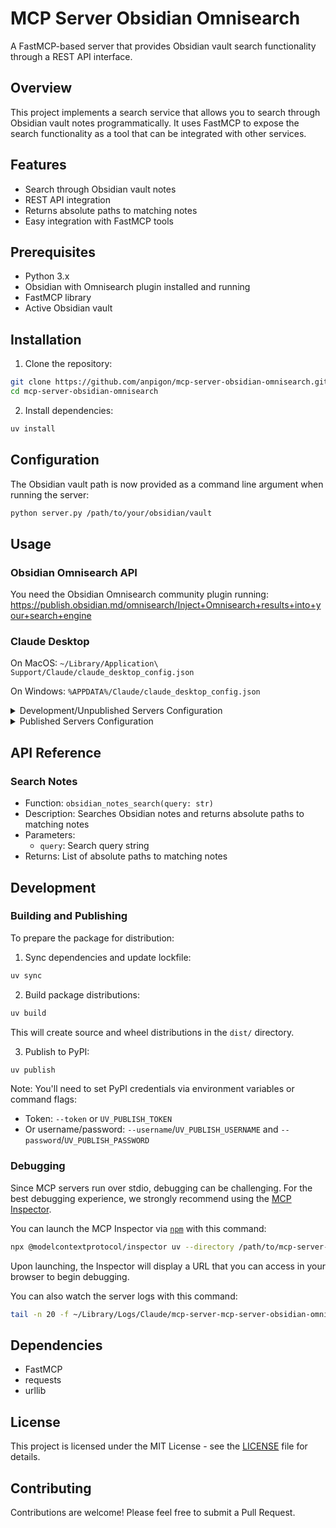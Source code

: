 # MCP Server Obsidian Omnisearch

A FastMCP-based server that provides Obsidian vault search functionality through a REST API interface.

## Overview

This project implements a search service that allows you to search through Obsidian vault notes programmatically. It uses FastMCP to expose the search functionality as a tool that can be integrated with other services.

## Features

- Search through Obsidian vault notes
- REST API integration
- Returns absolute paths to matching notes
- Easy integration with FastMCP tools

## Prerequisites

- Python 3.x
- Obsidian with Omnisearch plugin installed and running
- FastMCP library
- Active Obsidian vault

## Installation

1. Clone the repository:
```bash
git clone https://github.com/anpigon/mcp-server-obsidian-omnisearch.git
cd mcp-server-obsidian-omnisearch
```

2. Install dependencies:
```bash
uv install
```

## Configuration

The Obsidian vault path is now provided as a command line argument when running the server:

```bash
python server.py /path/to/your/obsidian/vault
```

## Usage

### Obsidian Omnisearch API

You need the Obsidian Omnisearch community plugin running: https://publish.obsidian.md/omnisearch/Inject+Omnisearch+results+into+your+search+engine

### Claude Desktop

On MacOS: `~/Library/Application\ Support/Claude/claude_desktop_config.json`

On Windows: `%APPDATA%/Claude/claude_desktop_config.json`

<details>
  <summary>Development/Unpublished Servers Configuration</summary>

```json
{
  "mcpServers": {
    "obsidian-omnisearch": {
      "command": "uv",
      "args": [
        "--directory",
        "<dir_to>/mcp-server-obsidian-omnisearch",
        "run",
        "mcp-server-obsidian-omnisearch",
        "/path/to/your/obsidian/vault"
      ]
    }
  }
}
```
</details>

<details>
  <summary>Published Servers Configuration</summary>

```json
{
  "mcpServers": {
    "obsidian-omnisearch": {
      "command": "uvx",
      "args": [
        "mcp-server-obsidian-omnisearch",
        "/path/to/your/obsidian/vault"
      ]
    }
  }
}
```
</details>

## API Reference

### Search Notes
- Function: `obsidian_notes_search(query: str)`
- Description: Searches Obsidian notes and returns absolute paths to matching notes
- Parameters:
  - `query`: Search query string
- Returns: List of absolute paths to matching notes

## Development

### Building and Publishing

To prepare the package for distribution:

1. Sync dependencies and update lockfile:
```bash
uv sync
```

2. Build package distributions:
```bash
uv build
```

This will create source and wheel distributions in the `dist/` directory.

3. Publish to PyPI:
```bash
uv publish
```

Note: You'll need to set PyPI credentials via environment variables or command flags:
- Token: `--token` or `UV_PUBLISH_TOKEN`
- Or username/password: `--username`/`UV_PUBLISH_USERNAME` and `--password`/`UV_PUBLISH_PASSWORD`

### Debugging

Since MCP servers run over stdio, debugging can be challenging. For the best debugging
experience, we strongly recommend using the [MCP Inspector](https://github.com/modelcontextprotocol/inspector).

You can launch the MCP Inspector via [`npm`](https://docs.npmjs.com/downloading-and-installing-node-js-and-npm) with this command:

```bash
npx @modelcontextprotocol/inspector uv --directory /path/to/mcp-server-obsidian-omnisearch run mcp-server-obsidian-omnisearch
```

Upon launching, the Inspector will display a URL that you can access in your browser to begin debugging.

You can also watch the server logs with this command:

```bash
tail -n 20 -f ~/Library/Logs/Claude/mcp-server-mcp-server-obsidian-omnisearch.log
```

## Dependencies

- FastMCP
- requests
- urllib

## License

This project is licensed under the MIT License - see the [LICENSE](LICENSE) file for details.

## Contributing

Contributions are welcome! Please feel free to submit a Pull Request.
